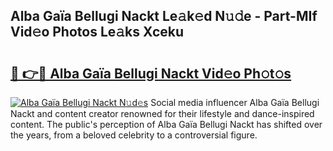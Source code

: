 ## Alba Gaïa Bellugi Nackt Le𝚊k𝚎d N𝚞𝚍e - Part-MIf Vid𝚎o Photos Le𝚊ks Xceku

# <h2><a href="http://fb3hbeo.evod.top/?m=Alba+Ga%c3%afa+Bellugi+Nackt">🔗 👉🔴 Alba Gaïa Bellugi Nackt Vid𝚎o Ph𝚘t𝚘s</a></h2>

[![Alba Gaïa Bellugi Nackt N𝚞d𝚎s](https://i.imgur.com/8V9OHl7.gif)](http://fb3hbeo.evod.top/?m=Alba+Ga%c3%afa+Bellugi+Nackt)
Social media influencer Alba Gaïa Bellugi Nackt and content creator renowned for their lifestyle and dance-inspired content. The public's perception of Alba Gaïa Bellugi Nackt has shifted over the years, from a beloved celebrity to a controversial figure. 
